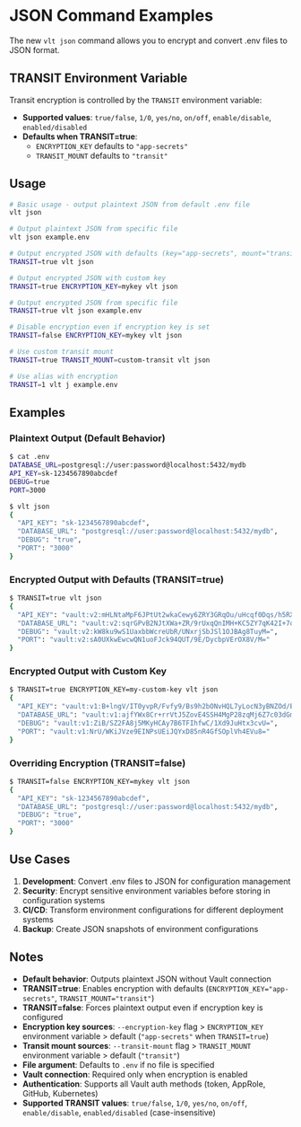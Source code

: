 # JSON Command Examples

The new `vlt json` command allows you to encrypt and convert .env files to JSON format.

## TRANSIT Environment Variable

Transit encryption is controlled by the `TRANSIT` environment variable:
- **Supported values**: `true/false`, `1/0`, `yes/no`, `on/off`, `enable/disable`, `enabled/disabled`
- **Defaults when TRANSIT=true**:
  - `ENCRYPTION_KEY` defaults to `"app-secrets"`
  - `TRANSIT_MOUNT` defaults to `"transit"`

## Usage

```bash
# Basic usage - output plaintext JSON from default .env file
vlt json

# Output plaintext JSON from specific file
vlt json example.env

# Output encrypted JSON with defaults (key="app-secrets", mount="transit")
TRANSIT=true vlt json

# Output encrypted JSON with custom key
TRANSIT=true ENCRYPTION_KEY=mykey vlt json

# Output encrypted JSON from specific file
TRANSIT=true vlt json example.env

# Disable encryption even if encryption key is set
TRANSIT=false ENCRYPTION_KEY=mykey vlt json

# Use custom transit mount
TRANSIT=true TRANSIT_MOUNT=custom-transit vlt json

# Use alias with encryption
TRANSIT=1 vlt j example.env
```

## Examples

### Plaintext Output (Default Behavior)
```bash
$ cat .env
DATABASE_URL=postgresql://user:password@localhost:5432/mydb
API_KEY=sk-1234567890abcdef
DEBUG=true
PORT=3000

$ vlt json
{
  "API_KEY": "sk-1234567890abcdef",
  "DATABASE_URL": "postgresql://user:password@localhost:5432/mydb",
  "DEBUG": "true",
  "PORT": "3000"
}
```

### Encrypted Output with Defaults (TRANSIT=true)
```bash
$ TRANSIT=true vlt json
{
  "API_KEY": "vault:v2:mHLNtaMpF6JPtUt2wkaCewy6ZRY3GRqOu/uHcqf0Dqs/h5RXQ9MzOv2nQbhPUII=",
  "DATABASE_URL": "vault:v2:sqrGPvB2NJtXWa+ZR/9rUxqQnIMH+KC5ZY7qK42I+7qDK9FSIoztgNI99h9RYbsn...",
  "DEBUG": "vault:v2:kW8ku9wS1UaxbbWcreUbR/UNxrjSbJSl1OJBAg8TuyM=",
  "PORT": "vault:v2:sA0UXkwEwcwQN1uoFJck94QUT/9E/DycbpVErOX8V/M="
}
```

### Encrypted Output with Custom Key
```bash
$ TRANSIT=true ENCRYPTION_KEY=my-custom-key vlt json
{
  "API_KEY": "vault:v1:B+lngV/IT0yvpR/Fvfy9/Bs9h2bONvHQL7yLocN3yBNZOd/B9hqs2O/Ggpa3FHE=",
  "DATABASE_URL": "vault:v1:ajfYWx8Cr+rrVtJ5ZovE4SSH4MgP28zqMj6Z7c03dGm+MESW9mW7QXxisoNH3b1M...",
  "DEBUG": "vault:v1:ZiB/SZ2FA8j5MKyHCAy7B6TFIhfwC/1Xd9JuHtx3cvU=",
  "PORT": "vault:v1:NrU/WKiJVze9EINPsUEiJQYxD85nR4GfSOplVh4EVu8="
}
```

### Overriding Encryption (TRANSIT=false)
```bash
$ TRANSIT=false ENCRYPTION_KEY=mykey vlt json
{
  "API_KEY": "sk-1234567890abcdef",
  "DATABASE_URL": "postgresql://user:password@localhost:5432/mydb",
  "DEBUG": "true",
  "PORT": "3000"
}
```

## Use Cases

1. **Development**: Convert .env files to JSON for configuration management
2. **Security**: Encrypt sensitive environment variables before storing in configuration systems
3. **CI/CD**: Transform environment configurations for different deployment systems
4. **Backup**: Create JSON snapshots of environment configurations

## Notes

- **Default behavior**: Outputs plaintext JSON without Vault connection
- **TRANSIT=true**: Enables encryption with defaults (`ENCRYPTION_KEY="app-secrets"`, `TRANSIT_MOUNT="transit"`)
- **TRANSIT=false**: Forces plaintext output even if encryption key is configured
- **Encryption key sources**: `--encryption-key` flag > `ENCRYPTION_KEY` environment variable > default (`"app-secrets"` when `TRANSIT=true`)
- **Transit mount sources**: `--transit-mount` flag > `TRANSIT_MOUNT` environment variable > default (`"transit"`)
- **File argument**: Defaults to `.env` if no file is specified
- **Vault connection**: Required only when encryption is enabled
- **Authentication**: Supports all Vault auth methods (token, AppRole, GitHub, Kubernetes)
- **Supported TRANSIT values**: `true/false`, `1/0`, `yes/no`, `on/off`, `enable/disable`, `enabled/disabled` (case-insensitive)
